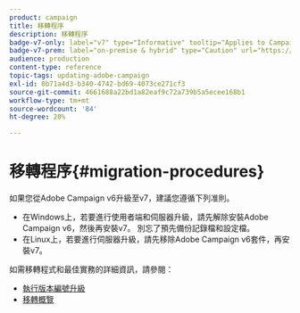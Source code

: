 ```yaml
---
product: campaign
title: 移轉程序
description: 移轉程序
badge-v7-only: label="v7" type="Informative" tooltip="Applies to Campaign Classic v7 only"
badge-v7-prem: label="on-premise & hybrid" type="Caution" url="https://experienceleague.adobe.com/docs/campaign-classic/using/installing-campaign-classic/architecture-and-hosting-models/hosting-models-lp/hosting-models.html" tooltip="Applies to on-premise and hybrid deployments only"
audience: production
content-type: reference
topic-tags: updating-adobe-campaign
exl-id: 0b71a4d3-b340-4742-bd69-4073ce271cf3
source-git-commit: 4661688a22bd1a82eaf9c72a739b5a5ecee168b1
workflow-type: tm+mt
source-wordcount: '84'
ht-degree: 20%

---
```


# 移轉程序{#migration-procedures}



如果您從Adobe Campaign v6升級至v7，建議您遵循下列准則。

* 在Windows上，若要進行使用者端和伺服器升級，請先解除安裝Adobe Campaign v6，然後再安裝v7。 別忘了預先備份記錄檔和設定檔。
* 在Linux上，若要進行伺服器升級，請先移除Adobe Campaign v6套件，再安裝v7。

如需移轉程式和最佳實務的詳細資訊，請參閱：

* [執行版本編號升級](https://helpx.adobe.com/tw/campaign/kb/acc-build-upgrade.html)
* [移轉概覽](../../migration/using/about-migration.md)
